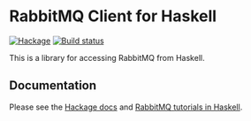 # RabbitMQ Client for Haskell

[![Hackage](https://img.shields.io/hackage/v/amqp.svg)](https://hackage.haskell.org/package/amqp)
[![Build status](https://github.com/hreinhardt/amqp/actions/workflows/ci.yml/badge.svg)](https://github.com/hreinhardt/amqp/actions/workflows/ci.yml)

This is a library for accessing RabbitMQ from Haskell.

## Documentation

Please see the [Hackage docs](http://hackage.haskell.org/packages/archive/amqp/latest/doc/html/Network-AMQP.html)
and [RabbitMQ tutorials in Haskell](https://github.com/rabbitmq/rabbitmq-tutorials/tree/master/haskell).
